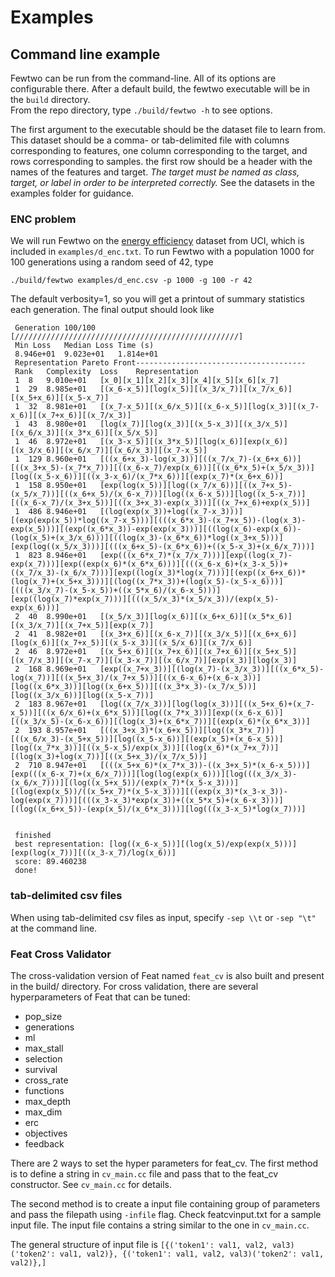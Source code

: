 # Examples

## Command line example

Fewtwo can be run from the command-line. All of its options are configurable there. 
After a default build, the fewtwo executable will be in the `build` directory.  
From the repo directory, type `./build/fewtwo -h` to see options.

The first argument to the executable should be the dataset file to learn from. This dataset should
be a comma- or tab-delimited file with columns corresponding to features, one column corresponding
to the target, and rows corresponding to samples. the first row should be a header with the names of
the features and target. *The target must be named as class, target, or label in order to be
interpreted correctly.* See the datasets in the examples folder for guidance. 

### ENC problem

We will run Fewtwo on the [energy
efficiency](https://archive.ics.uci.edu/ml/datasets/Energy+efficiency) dataset from UCI, which is
included in `examples/d_enc.txt`. 
To run Fewtwo with a population 1000 for 100 generations using a random seed of 42, type

```
./build/fewtwo examples/d_enc.csv -p 1000 -g 100 -r 42
```

The default verbosity=1, so you will get a printout of summary statistics each generation. The final
output should look like 

     Generation 100/100 [//////////////////////////////////////////////////]
     Min Loss	Median Loss	Time (s)
     8.946e+01	9.023e+01	1.814e+01
     Representation Pareto Front--------------------------------------
     Rank	Complexity	Loss	Representation
     1	8	9.010e+01	[x_0][x_1][x_2][x_3][x_4][x_5][x_6][x_7]
     1	29	8.985e+01	[(x_6-x_5)][log(x_5)][(x_3/x_7)][(x_7/x_6)][(x_5+x_6)][(x_5-x_7)]
     1	32	8.981e+01	[(x_7-x_5)][(x_6/x_5)][(x_6-x_5)][log(x_3)][(x_7-x_6)][(x_7+x_6)][(x_7/x_3)]
     1	43	8.980e+01	[log(x_7)][log(x_3)][(x_5-x_3)][(x_3/x_5)][(x_6/x_3)][(x_3*x_6)][(x_5/x_5)]
     1	46	8.972e+01	[(x_3-x_5)][(x_3*x_5)][log(x_6)][exp(x_6)][(x_3/x_6)][(x_6/x_7)][(x_6/x_3)][(x_7-x_5)]
     1	129	8.960e+01	[((x_6+x_3)-log(x_3))][((x_7/x_7)-(x_6+x_6))][((x_3+x_5)-(x_7*x_7))][((x_6-x_7)/exp(x_6))][((x_6*x_5)+(x_5/x_3))][log((x_5-x_6))][((x_3-x_6)/(x_7*x_6))][(exp(x_7)*(x_6+x_6))]
     1	158	8.950e+01	[exp(log(x_5))][log((x_7/x_6))][((x_7+x_5)-(x_5/x_7))][((x_6+x_5)/(x_6-x_7))][log((x_6-x_5))][log((x_5-x_7))][((x_6-x_7)/(x_3+x_5))][((x_3+x_3)-exp(x_3))][((x_7+x_6)+exp(x_5))]
     1	486	8.946e+01	[(log(exp(x_3))+log((x_7-x_3)))][(exp(exp(x_5))*log((x_7-x_5)))][(((x_6*x_3)-(x_7+x_5))-(log(x_3)-exp(x_5)))][(exp((x_6*x_3))-exp(exp(x_3)))][((log(x_6)-exp(x_6))-(log(x_5)+(x_3/x_6)))][((log(x_3)-(x_6*x_6))*log((x_3+x_5)))][exp(log((x_5/x_3)))][(((x_6+x_5)-(x_6*x_6))+((x_5-x_3)+(x_6/x_7)))]
     1	823	8.946e+01	[exp(((x_6*x_7)*(x_7/x_7)))][exp((log(x_7)-exp(x_7)))][exp((exp(x_6)*(x_6*x_6)))][(((x_6-x_6)+(x_3-x_5))+((x_7/x_3)-(x_6/x_7)))][exp((log(x_3)*log(x_7)))][(exp((x_6+x_6))*(log(x_7)+(x_5+x_3)))][(log((x_7*x_3))+(log(x_5)-(x_5-x_6)))][(((x_3/x_7)-(x_5-x_5))+((x_5*x_6)/(x_6-x_5)))][exp((log(x_7)*exp(x_7)))][(((x_5/x_3)*(x_5/x_3))/(exp(x_5)-exp(x_6)))]
     2	40	8.990e+01	[(x_5/x_3)][log(x_6)][(x_6+x_6)][(x_5*x_6)][(x_3/x_7)][(x_7+x_5)][exp(x_7)]
     2	41	8.982e+01	[(x_3+x_6)][(x_6-x_7)][(x_3/x_5)][(x_6+x_6)][log(x_6)][(x_7+x_5)][(x_5-x_3)][(x_5/x_6)][(x_7/x_6)]
     2	46	8.972e+01	[(x_5+x_6)][(x_7+x_6)][(x_7+x_6)][(x_5+x_5)][(x_7/x_3)][(x_7-x_7)][(x_3-x_7)][(x_6/x_7)][exp(x_3)][log(x_3)]
     2	168	8.969e+01	[exp((x_7+x_3))][(log(x_7)-(x_3/x_3))][((x_6*x_5)-log(x_7))][((x_5+x_3)/(x_7+x_5))][((x_6-x_6)+(x_6-x_3))][log((x_6*x_3))][log((x_6+x_5))][((x_3*x_3)-(x_7/x_5))][log((x_3/x_6))][log((x_5-x_7))]
     2	183	8.967e+01	[log((x_7/x_3))][log(log(x_3))][((x_5+x_6)+(x_7-x_5))][((x_6/x_6)+(x_6*x_5))][log((x_7*x_3))][exp((x_6-x_6))][((x_3/x_5)-(x_6-x_6))][(log(x_3)+(x_6*x_7))][(exp(x_6)*(x_6*x_3))]
     2	193	8.957e+01	[((x_3+x_3)*(x_6+x_5))][log((x_3*x_7))][((x_6/x_3)-(x_5+x_5))][log((x_5-x_6))][(exp(x_5)+(x_6-x_5))][log((x_7*x_3))][((x_5-x_5)/exp(x_3))][(log(x_6)*(x_7+x_7))][(log(x_3)+log(x_7))][((x_5+x_3)/(x_7/x_5))]
     2	710	8.947e+01	[(((x_5+x_6)*(x_7*x_3))-((x_3+x_5)*(x_6-x_5)))][exp(((x_6-x_7)+(x_6/x_7)))][log(log(exp(x_6)))][log(((x_3/x_3)-(x_6/x_7)))][(log((x_5+x_5))/(exp(x_7)*(x_5-x_3)))][(log(exp(x_5))/((x_5+x_7)*(x_5-x_3)))][((exp(x_3)*(x_3-x_3))-log(exp(x_7)))][(((x_3-x_3)*exp(x_3))+((x_5*x_5)+(x_6-x_3)))][(log((x_6+x_5))-(exp(x_5)/(x_6*x_3)))][log(((x_3-x_5)*log(x_7)))]
     
     
     finished
     best representation: [log((x_6-x_5))][(log(x_5)/exp(exp(x_5)))][exp(log(x_7))][((x_3-x_7)/log(x_6))]
     score: 89.460238
     done!

### tab-delimited csv files

When using tab-delimited csv files as input, specify `-sep \\t` or `-sep "\t"` at the command line. 

### Feat Cross Validator

The cross-validation version of Feat named `feat_cv` is also built and present in the build/ directory. For cross validation, there are several hyperparameters of Feat that can be tuned: 

* pop_size
* generations
* ml
* max_stall
* selection
* survival
* cross_rate
* functions
* max_depth
* max_dim
* erc
* objectives
* feedback

There are 2 ways to set the hyper parameters for feat\_cv. The first method is to define a string in `cv_main.cc` file and pass that to the feat\_cv constructor. See `cv_main.cc` for details. 

The second method is to create a input file containing group of parameters and pass the filepath using `-infile` flag. Check featcvinput.txt for a sample input file. The input file contains a string similar to the one in `cv_main.cc`.

The general structure of input file is
`[{('token1': val1, val2, val3)('token2': val1, val2)}, {('token1': val1, val2, val3)('token2': val1, val2)},]`
